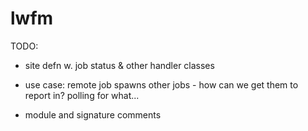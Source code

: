 # lwfm


TODO:

- site defn w. job status & other handler classes

- use case: remote job spawns other jobs - how can we get them to report in?  polling for what...

- module and signature comments
